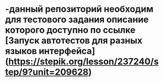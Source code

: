# -данный репозиторий необходим для тестового задания описание которого доступно по ссылке [Запуск автотестов для разных языков интерфейса] (https://stepik.org/lesson/237240/step/9?unit=209628)
